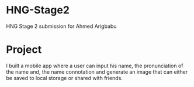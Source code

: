 # HNG-Stage2
 HNG Stage 2 submission for Ahmed Arigbabu
 
# Project
I built a mobile app where a user can input his name, the pronunciation of the name and, the name connotation and generate an image that can either be saved to local storage or shared with friends.
